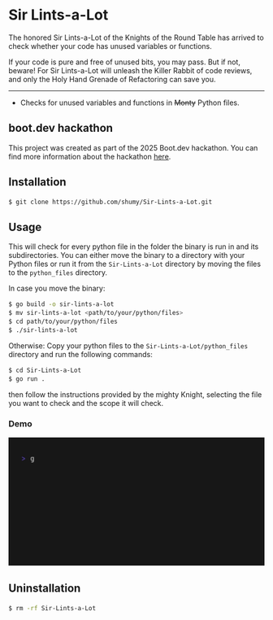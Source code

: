 # Sir Lints-a-Lot

The honored Sir Lints-a-Lot of the Knights of the Round Table has arrived to check whether your code has unused variables or functions. 

If your code is pure and free of unused bits, you may pass. But if not, beware! For Sir Lints-a-Lot will unleash the Killer Rabbit of code reviews, and only the Holy Hand Grenade of Refactoring can save you.

---


- Checks for unused variables and functions in ~~Monty~~ Python files.

## boot.dev hackathon
This project was created as part of the 2025 Boot.dev hackathon. You can find more information about the hackathon [here](https://blog.boot.dev/news/hackathon-2025/). 


## Installation

```bash
$ git clone https://github.com/shumy/Sir-Lints-a-Lot.git
```
## Usage

This will check for every python file in the folder the binary is run in and its subdirectories.
You can either move the binary to a directory with your Python files or run it from the `Sir-Lints-a-Lot` directory by moving the files to the `python_files` directory.

In case you move the binary:
```bash
$ go build -o sir-lints-a-lot 
$ mv sir-lints-a-lot <path/to/your/python/files>
$ cd path/to/your/python/files
$ ./sir-lints-a-lot
``` 

Otherwise:
Copy your python files to the `Sir-Lints-a-Lot/python_files` directory and run the following commands:

```bash
$ cd Sir-Lints-a-Lot
$ go run .
```
then follow the instructions provided by the mighty Knight, selecting the file you want to check and the scope it will check.

### Demo
![Demo](demo.gif)

## Uninstallation 

```bash
$ rm -rf Sir-Lints-a-Lot
```





